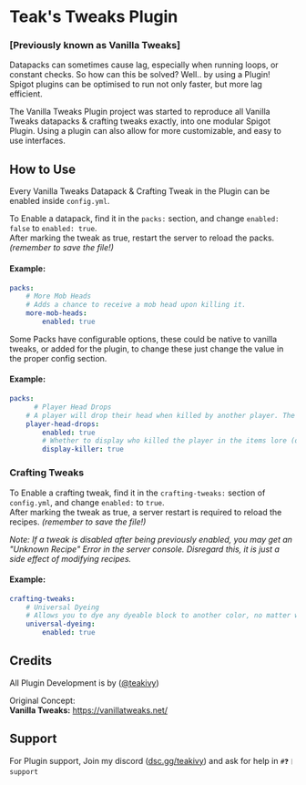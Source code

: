 
# Teak's Tweaks Plugin
### [Previously known as Vanilla Tweaks]

Datapacks can sometimes cause lag, especially when running loops, or constant checks. So
how can this be solved? Well.. by using a Plugin! Spigot plugins can be optimised to run
not only faster, but more lag efficient.  
  
The Vanilla Tweaks Plugin project was started to reproduce all Vanilla Tweaks datapacks 
& crafting tweaks exactly, into one modular Spigot Plugin. Using a plugin can also allow
for more customizable, and easy to use interfaces.

## How to Use
Every Vanilla Tweaks Datapack & Crafting Tweak in the Plugin can be enabled inside
`config.yml`.  

To Enable a datapack, find it in the `packs:` section, and change `enabled: false` to `enabled: true`.  
After marking the tweak as true, restart the server to reload the packs. *(remember to save the file!)*
#### Example:
```yml
packs:
    # More Mob Heads
    # Adds a chance to receive a mob head upon killing it.
    more-mob-heads:
        enabled: true
```

Some Packs have configurable options, these could be native to vanilla tweaks, or added for the plugin, to change these just change the value in the proper config section.

#### Example:
```yml
packs:
      # Player Head Drops
    # A player will drop their head when killed by another player. The item displays who the killer is.
    player-head-drops:
        enabled: true
        # Whether to display who killed the player in the items lore (default: true)
        display-killer: true
```

### Crafting Tweaks
To Enable a crafting tweak, find it in the `crafting-tweaks:` section of `config.yml`, and change `enabled:` to `true`.  
After marking the tweak as true, a server restart is required to reload the recipes. *(remember to save the file!)*

*Note: If a tweak is disabled after being previously enabled, you may get an "Unknown Recipe" Error in the server console. Disregard this, it is just a side effect of modifying recipes.*

#### Example:
```yml
crafting-tweaks:
    # Universal Dyeing
    # Allows you to dye any dyeable block to another color, no matter what color it is (does not include Concrete).
    universal-dyeing:
        enabled: true
```
 

## Credits

All Plugin Development is by ([@teakivy](https://www.github.com/teakivy))

Original Concept:  
**Vanilla Tweaks:** https://vanillatweaks.net/
## Support

For Plugin support, Join my discord ([dsc.gg/teakivy](https://discord.com/invite/paf2fmMyHX)) and ask for help in `#❓︱support`
